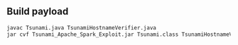 ## Build payload

```bash
javac Tsunami.java TsunamiHostnameVerifier.java
jar cvf Tsunami_Apache_Spark_Exploit.jar Tsunami.class TsunamiHostnameVerifier.class
```

